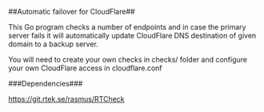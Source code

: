 ##Automatic failover for CloudFlare##

This Go program checks a number of endpoints and in case the primary server fails it will automatically update CloudFlare DNS destination of given domain to a backup server.

You will need to create your own checks in checks/ folder and configure your own CloudFlare access in cloudflare.conf


###Dependencies###

https://git.rtek.se/rasmus/RTCheck
